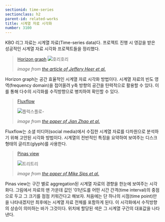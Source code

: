 ```yaml
---
sectionid: time-series
sectionclass: h2
parent-id: related-works
title: 시계열 자료 시각화
number: 3100
---
```

KBO 리그 자료는 시계열 자료(Time-series data)다. 프로젝트 진행 시 영감을 받은 성공적인 시계열 자료 시각화 프로젝트들을 정리했다.  

> [Horizon graph][2]
> ![호리호리](http://dl.dropbox.com/s/6duntelzs1btpt0/horizon.png)
>
>*image from [the article of Jeffery Heer et al.](http://homes.cs.washington.edu/~jheer/files/zoo/)*

Horizon graph는 공간 효율적인 시계열 자료 시각화 방법이다. 시계열 자료의 빈도 영역(frequency domain)을 접어올려 y축 방향의 공간을 탄력적으로 활용할 수 있다. 이를 통해 다수의 시각화를 수직방향으로 병치하여 확인할 수 있다.

> [Fluxflow][4]
>
> ![플럭스플로-](http://dl.dropbox.com/s/o1n1zkytxgbp9oi/fluxflow.PNG) 
>
> *image from [the paper of Jian Zhao et al.](http://ieeexplore.ieee.org/xpl/articleDetails.jsp?arnumber=6876013)*

Fluxflow는 소셜 미디어(social media)에서 수집한 시계열 자료를 다차원으로 분석하기 위해 고안된 시각화 방법이다. 시계열의 전반적인 특징을 요약하여 보여주는 디스크 형태의 글리프(glyph)를 사용한다.

> [Pinas view][3]
>
> ![트리트리](http://dl.dropbox.com/s/ifpj6uj33v38x3k/pinusview_360.png)
>
> *image from [the paper of Mike Sips et al.](http://ieeexplore.ieee.org/xpl/articleDetails.jsp?tp=&arnumber=6327296)*

Pinas view는 구간 별로 aggregation된 시계열 자료의 경향을 한눈에 보여주는 시각화다. 그림에서 자료의 맨 가운데 값인 '01년도를 어떤 시간 간격(time interval)의 중점으로 두고 그 크기를 점점 키워간다고 해보자. 처음에는 단 하나의 시점(time point)만을 나타내겠지만 최후에는 시계열 자료 전체를 포함하게 된다. 이 시각화에서 수직방향의 상승이 의미하는 바가 그것이다. 위치에 할당된 색은 그 시계열 구간의 대표값을 나타낸다.

[info_vis]: http://www.infovis-wiki.net/index.php?title=Information_Visualization
[visual_cue]: http://www.infovis-wiki.net/index.php?title=Visual_Cue
[glyph]: http://www.infovis-wiki.net/index.php?title=Glyph
[ui]: https://ko.wikipedia.org/wiki/%EC%82%AC%EC%9A%A9%EC%9E%90_%EC%9D%B8%ED%84%B0%ED%8E%98%EC%9D%B4%EC%8A%A4
[1]: http://www.nytimes.com/newsgraphics/2013/09/28/eli-manning-milestone/
[2]: http://www.stonesc.com/Vis08_Workshop/DVD/Reijner_submission.pdf
[3]: http://gfzpublic.gfz-potsdam.de/pubman/item/escidoc:100075:1/component/escidoc:100074/7_GISDAY-2012_sips_pinus_bib.pdf%3Bjsessionid=554A634777B67F600FFE69D67CE829F5
[4]: https://www.youtube.com/watch?v=OZMubJ0v32Q
[5]: https://namu.wiki/w/KBO%20%EB%A6%AC%EA%B7%B8
[6]: https://ko.wikipedia.org/wiki/KBO_%EB%A6%AC%EA%B7%B8
[7]: http://www.koreabaseball.com/History/Top/Hitter.aspx
[8]: http://www.nytimes.com/2006/04/02/sports/20060402_BONDS_GRAPHIC.html?_r=0